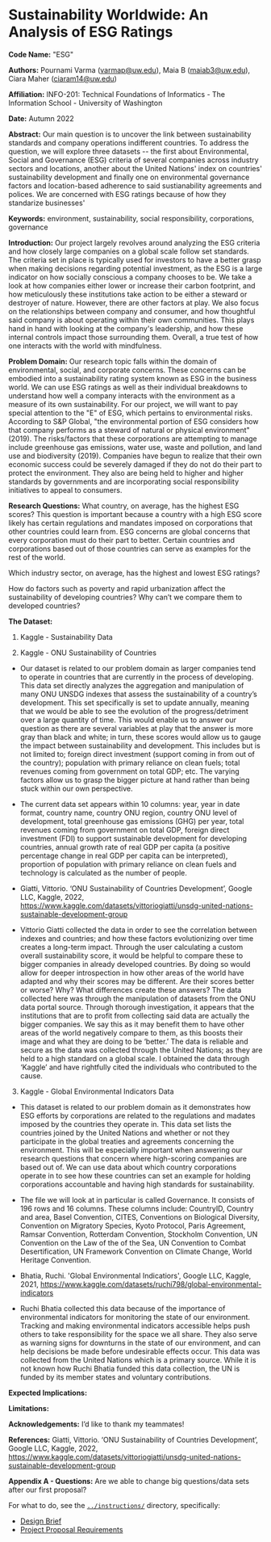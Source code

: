 # Sustainability Worldwide: An Analysis of ESG Ratings
**Code Name:** "ESG"

**Authors:** Pournami Varma (varmap@uw.edu), Maia B (maiab3@uw.edu), Ciara Maher (ciaram14@uw.edu)

**Affiliation:** INFO-201: Technical Foundations of Informatics - The Information School - University of Washington

**Date:** Autumn 2022

**Abstract:** Our main question is to uncover the link between sustainability standards and company operations indifferent countries. To address the question, we will explore three datasets -- the first about Environmental, Social and Governance (ESG) criteria of several companies across industry sectors and locations, another about the United Nations' index on countries' sustainability development and finally one on environmental governance factors and location-based adherence to said sustianability agreements and polices. We are concerned with ESG ratings because of how they standarize businesses' 

**Keywords:** environment, sustainability, social responsibility, corporations, governance

**Introduction:** Our project largely revolves around analyzing the ESG criteria and how closely large companies on a global scale follow set standards. The criteria set in place is typically used for investors to have a better grasp when making decisions regarding potential investment, as the ESG is a large indicator on how socially conscious a company chooses to be. We take a look at how companies either lower or increase their carbon footprint, and how meticulously these institutions take action to be either a steward or destroyer of nature. However, there are other factors at play. We also focus on the relationships between company and consumer, and how thoughtful said company is about operating within their own communities. This plays hand in hand with looking at the company's leadership, and how these internal controls impact those surrounding them. Overall, a true test of how one interacts with the world with mindfulness.

**Problem Domain:** Our research topic falls within the domain of environmental, social, and corporate concerns. These concerns can be embodied into a sustainability rating system known as ESG in the business world. We can use ESG ratings as well as their individual breakdowns to understand how well a company interacts with the environment as a measure of its own sustainability. For our project, we will want to pay special attention to the "E" of ESG, which pertains to environmental risks. According to S&P Global, "the environmental portion of ESG considers how that company performs as a steward of natural or physical environment" (2019). The risks/factors that these corporations are attempting to manage include greenhouse gas emissions, water use, waste and pollution, and land use and biodiversity (2019). Companies have begun to realize that their own economic success could be severely damaged if they do not do their part to protect the environment. They also are being held to higher and higher standards by governments and are incorporating social responsibility initiatives to appeal to consumers. 

**Research Questions:** What country, on average, has the highest ESG scores? This question is important because a country with a high ESG score likely has certain regulations and mandates imposed on corporations that other countries could learn from. ESG concerns are global concerns that every corporation must do their part to better. Certain countries and corporations based out of those countries can serve as examples for the rest of the world.

Which industry sector, on average, has the highest and lowest ESG ratings?

How do factors such as poverty and rapid urbanization affect the sustainability of developing countries? Why can’t we compare them to developed countries?

**The Dataset:** 
1. Kaggle - Sustainability Data

2. Kaggle - ONU Sustainability of Countries
- Our dataset is related to our problem domain as larger companies tend to operate in countries that are currently in the process of developing. This data set directly analyzes the aggregation and manipulation of many ONU UNSDG indexes that assess the sustainability of a country’s development. This set specifically is set to update annually, meaning that we would be able to see the evolution of the progress/detriment over a large quantity of time. This would enable us to answer our question as there are several variables at play that the answer is more gray than black and white; in turn, these scores would allow us to gauge the impact between sustainability and development. This includes but is not limited to; foreign direct investment (support coming in from out of the country); population with primary reliance on clean fuels; total revenues coming from government on total GDP; etc. The varying factors allow us to grasp the bigger picture at hand rather than being stuck within our own perspective.

- The current data set appears within 10 columns: year, year in date format, country name, country ONU region, country ONU level of development, total greenhouse gas emissions (GHG) per year, total revenues coming from government on total GDP, foreign direct investment (FDI) to support sustainable development for developing countries, annual growth rate of real GDP per capita (a positive percentage change in real GDP per capita can be interpreted), proportion of population with primary reliance on clean fuels and technology is calculated as the number of people.

- Giatti, Vittorio. ‘ONU Sustainability of Countries Development’, 
	Google LLC, Kaggle, 2022,
    https://www.kaggle.com/datasets/vittoriogiatti/unsdg-united-nations-sustainable-development-group

- Vittorio Giatti collected the data in order to see the correlation between indexes and countries; and how these factors evolutionizing over time creates a long-term impact. Through the user calculating a custom overall sustainability score, it would be helpful to compare these to bigger companies in already developed countries. By doing so would allow for deeper introspection in how other areas of the world have adapted and why their scores may be different. Are their scores better or worse? Why? What differences create these answers? The data collected here was through the manipulation of datasets from the ONU data portal source. Through thorough investigation, it appears that the institutions that are to profit from collecting said data are actually the bigger companies. We say this as it may benefit them to have other areas of the world negatively compare to them, as this boosts their image and what they are doing to be ‘better.’ The data is reliable and secure as the data was collected through the United Nations; as they are held to a high standard on a global scale. I obtained the data through ‘Kaggle’ and have rightfully cited the individuals who contributed to the cause.

3. Kaggle - Global Environmental Indicators Data

- This dataset is related to our problem domain as it demonstrates how ESG efforts by corporations are related to the regulations and madates imposed by the countries they operate in. This data set lists the countries joined by the United Nations and whether or not they participate in the global treaties and agreements concerning the environment. This will be especially important when answering our research questions that concern where high-scoring companies are based out of. We can use data about which country corporations operate in to see how these countries can set an example for holding corporations accountable and having high standards for sustainability.

- The file we will look at in particular is called Governance. It consists of 196 rows and 16 columns. These columns include: CountryID, Country and area, Basel Convention, CITES, Conventions on Biological Diversity, Convention on Migratory Species, Kyoto Protocol, Paris Agreement, Ramsar Convention, Rotterdam Convention, Stockholm Convention, UN Convention on the Law of the of the Sea, UN Convention to Combat Desertification, UN Framework Convention on Climate Change, World Heritage Convention.
 
- Bhatia, Ruchi. 'Global Environmental Indicatiors', Google LLC, Kaggle, 2021, https://www.kaggle.com/datasets/ruchi798/global-environmental-indicators

- Ruchi Bhatia collected this data because of the importance of environmental indicators for monitoring the state of our environment. Tracking and making environmental indicators accessible helps push others to take responsibility for the space we all share. They also serve as warning signs for downturns in the state of our environment, and can help decisions be made before undesirable effects occur. This data was collected from the United Nations which is a primary source. While it is not known how Ruchi Bhatia funded this data collection, the UN is funded by its member states and voluntary contributions.

**Expected Implications:**

**Limitations:** 

**Acknowledgements:** I’d like to thank my teammates!

**References:**
Giatti, Vittorio. ‘ONU Sustainability of Countries Development’, 
	Google LLC, Kaggle, 2022,
    https://www.kaggle.com/datasets/vittoriogiatti/unsdg-united-nations-sustainable-development-group

**Appendix A - Questions:** Are we able to change big questions/data sets after our first proposal?

For what to do, see the [`../instructions/`](../instructions/) directory, specifically:

* [Design Brief](../instructions/project-design-brief.pdf)
* [Project Proposal Requirements](../instructions/p01-proposal-requirements.md)
